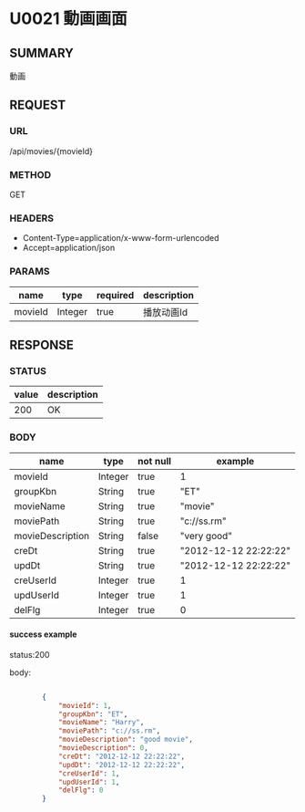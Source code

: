 # U0021 動画画面

## SUMMARY

動画

## REQUEST

### URL

/api/movies/{movieId}

### METHOD

GET

### HEADERS
* Content-Type=application/x-www-form-urlencoded
* Accept=application/json

### PARAMS

| name | type | required | description |
|------|------|------|------|
| movieId  | Integer | true | 播放动画Id |

## RESPONSE

### STATUS

| value | description |
| ----- | -----|
| 200 | OK |

### BODY

| name | type  | not null | example |
| ----- | ----- | ----- | ----- |
| movieId  | Integer | true | 1  |
| groupKbn | String | true | "ET" |
| movieName | String | true | "movie" |
| moviePath | String | true | "c://ss.rm" |
| movieDescription | String | false | "very good" |
| creDt | String | true | "2012-12-12 22:22:22" |
| updDt | String | true | "2012-12-12 22:22:22" |
| creUserId | Integer | true | 1 |
| updUserId | Integer | true | 1 |
| delFlg | Integer | true | 0 |

#### success example

status:200

body:
```json

        {
            "movieId": 1,
            "groupKbn": "ET",
            "movieName": "Harry",
            "moviePath": "c://ss.rm",
            "movieDescription": "good movie",
            "movieDescription": 0,
            "creDt": "2012-12-12 22:22:22",
            "updDt": "2012-12-12 22:22:22",
            "creUserId": 1,
            "updUserId": 1,
            "delFlg": 0
        }

```
